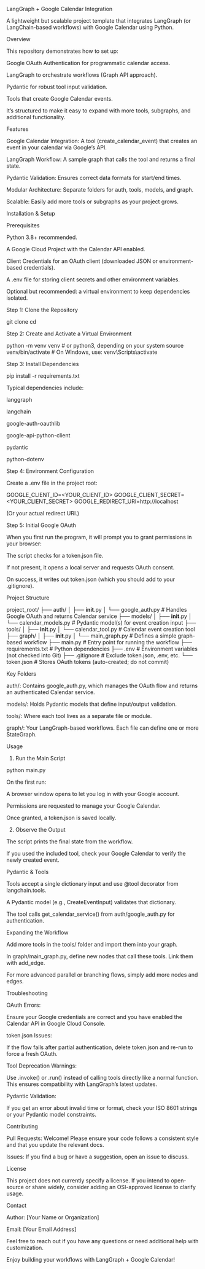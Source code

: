 LangGraph + Google Calendar Integration

A lightweight but scalable project template that integrates LangGraph (or LangChain-based workflows) with Google Calendar using Python.

Overview

This repository demonstrates how to set up:

Google OAuth Authentication for programmatic calendar access.

LangGraph to orchestrate workflows (Graph API approach).

Pydantic for robust tool input validation.

Tools that create Google Calendar events.

It’s structured to make it easy to expand with more tools, subgraphs, and additional functionality.

Features

Google Calendar Integration: A tool (create_calendar_event) that creates an event in your calendar via Google’s API.

LangGraph Workflow: A sample graph that calls the tool and returns a final state.

Pydantic Validation: Ensures correct data formats for start/end times.

Modular Architecture: Separate folders for auth, tools, models, and graph.

Scalable: Easily add more tools or subgraphs as your project grows.

Installation & Setup

Prerequisites

Python 3.8+ recommended.

A Google Cloud Project with the Calendar API enabled.

Client Credentials for an OAuth client (downloaded JSON or environment-based credentials).

A .env file for storing client secrets and other environment variables.

Optional but recommended: a virtual environment to keep dependencies isolated.

Step 1: Clone the Repository

git clone <your-repo-url>
cd <repo-folder>

Step 2: Create and Activate a Virtual Environment

python -m venv venv  # or python3, depending on your system
source venv/bin/activate  # On Windows, use: venv\Scripts\activate

Step 3: Install Dependencies

pip install -r requirements.txt

Typical dependencies include:

langgraph

langchain

google-auth-oauthlib

google-api-python-client

pydantic

python-dotenv

Step 4: Environment Configuration

Create a .env file in the project root:

GOOGLE_CLIENT_ID=<YOUR_CLIENT_ID>
GOOGLE_CLIENT_SECRET=<YOUR_CLIENT_SECRET>
GOOGLE_REDIRECT_URI=http://localhost

(Or your actual redirect URI.)

Step 5: Initial Google OAuth

When you first run the program, it will prompt you to grant permissions in your browser:

The script checks for a token.json file.

If not present, it opens a local server and requests OAuth consent.

On success, it writes out token.json (which you should add to your .gitignore).

Project Structure

project_root/
├── auth/
│   ├── __init__.py
│   └── google_auth.py      # Handles Google OAuth and returns Calendar service
├── models/
│   ├── __init__.py
│   └── calendar_models.py  # Pydantic model(s) for event creation input
├── tools/
│   ├── __init__.py
│   └── calendar_tool.py    # Calendar event creation tool
├── graph/
│   ├── __init__.py
│   └── main_graph.py       # Defines a simple graph-based workflow
├── main.py                 # Entry point for running the workflow
├── requirements.txt        # Python dependencies
├── .env                    # Environment variables (not checked into Git)
├── .gitignore              # Exclude token.json, .env, etc.
└── token.json              # Stores OAuth tokens (auto-created; do not commit)

Key Folders

auth/: Contains google_auth.py, which manages the OAuth flow and returns an authenticated Calendar service.

models/: Holds Pydantic models that define input/output validation.

tools/: Where each tool lives as a separate file or module.

graph/: Your LangGraph-based workflows. Each file can define one or more StateGraph.

Usage

1. Run the Main Script

python main.py

On the first run:

A browser window opens to let you log in with your Google account.

Permissions are requested to manage your Google Calendar.

Once granted, a token.json is saved locally.

2. Observe the Output

The script prints the final state from the workflow.

If you used the included tool, check your Google Calendar to verify the newly created event.

Pydantic & Tools

Tools accept a single dictionary input and use @tool decorator from langchain.tools.

A Pydantic model (e.g., CreateEventInput) validates that dictionary.

The tool calls get_calendar_service() from auth/google_auth.py for authentication.

Expanding the Workflow

Add more tools in the tools/ folder and import them into your graph.

In graph/main_graph.py, define new nodes that call these tools. Link them with add_edge.

For more advanced parallel or branching flows, simply add more nodes and edges.

Troubleshooting

OAuth Errors:

Ensure your Google credentials are correct and you have enabled the Calendar API in Google Cloud Console.

token.json Issues:

If the flow fails after partial authentication, delete token.json and re-run to force a fresh OAuth.

Tool Deprecation Warnings:

Use .invoke() or .run() instead of calling tools directly like a normal function. This ensures compatibility with LangGraph’s latest updates.

Pydantic Validation:

If you get an error about invalid time or format, check your ISO 8601 strings or your Pydantic model constraints.

Contributing

Pull Requests: Welcome! Please ensure your code follows a consistent style and that you update the relevant docs.

Issues: If you find a bug or have a suggestion, open an issue to discuss.

License

This project does not currently specify a license. If you intend to open-source or share widely, consider adding an OSI-approved license to clarify usage.

Contact

Author: [Your Name or Organization]

Email: [Your Email Address]

Feel free to reach out if you have any questions or need additional help with customization.

Enjoy building your workflows with LangGraph + Google Calendar!

